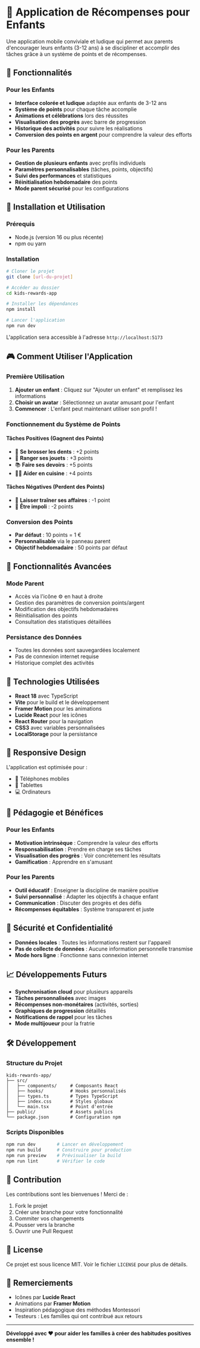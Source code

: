 # 🌟 Application de Récompenses pour Enfants

Une application mobile conviviale et ludique qui permet aux parents d'encourager leurs enfants (3-12 ans) à se discipliner et accomplir des tâches grâce à un système de points et de récompenses.

## 🎯 Fonctionnalités

### Pour les Enfants
- **Interface colorée et ludique** adaptée aux enfants de 3-12 ans
- **Système de points** pour chaque tâche accomplie
- **Animations et célébrations** lors des réussites
- **Visualisation des progrès** avec barre de progression
- **Historique des activités** pour suivre les réalisations
- **Conversion des points en argent** pour comprendre la valeur des efforts

### Pour les Parents
- **Gestion de plusieurs enfants** avec profils individuels
- **Paramètres personnalisables** (tâches, points, objectifs)
- **Suivi des performances** et statistiques
- **Réinitialisation hebdomadaire** des points
- **Mode parent sécurisé** pour les configurations

## 🚀 Installation et Utilisation

### Prérequis
- Node.js (version 16 ou plus récente)
- npm ou yarn

### Installation
```bash
# Cloner le projet
git clone [url-du-projet]

# Accéder au dossier
cd kids-rewards-app

# Installer les dépendances
npm install

# Lancer l'application
npm run dev
```

L'application sera accessible à l'adresse `http://localhost:5173`

## 🎮 Comment Utiliser l'Application

### Première Utilisation
1. **Ajouter un enfant** : Cliquez sur "Ajouter un enfant" et remplissez les informations
2. **Choisir un avatar** : Sélectionnez un avatar amusant pour l'enfant
3. **Commencer** : L'enfant peut maintenant utiliser son profil !

### Fonctionnement du Système de Points

#### Tâches Positives (Gagnent des Points)
- 🦷 **Se brosser les dents** : +2 points
- 🧸 **Ranger ses jouets** : +3 points
- 📚 **Faire ses devoirs** : +5 points
- 👨‍🍳 **Aider en cuisine** : +4 points

#### Tâches Négatives (Perdent des Points)
- 👕 **Laisser traîner ses affaires** : -1 point
- 😤 **Être impoli** : -2 points

### Conversion des Points
- **Par défaut** : 10 points = 1 €
- **Personnalisable** via le panneau parent
- **Objectif hebdomadaire** : 50 points par défaut

## 🔧 Fonctionnalités Avancées

### Mode Parent
- Accès via l'icône ⚙️ en haut à droite
- Gestion des paramètres de conversion points/argent
- Modification des objectifs hebdomadaires
- Réinitialisation des points
- Consultation des statistiques détaillées

### Persistance des Données
- Toutes les données sont sauvegardées localement
- Pas de connexion internet requise
- Historique complet des activités

## 🎨 Technologies Utilisées

- **React 18** avec TypeScript
- **Vite** pour le build et le développement
- **Framer Motion** pour les animations
- **Lucide React** pour les icônes
- **React Router** pour la navigation
- **CSS3** avec variables personnalisées
- **LocalStorage** pour la persistance

## 📱 Responsive Design

L'application est optimisée pour :
- 📱 Téléphones mobiles
- 📱 Tablettes
- 💻 Ordinateurs

## 🎯 Pédagogie et Bénéfices

### Pour les Enfants
- **Motivation intrinsèque** : Comprendre la valeur des efforts
- **Responsabilisation** : Prendre en charge ses tâches
- **Visualisation des progrès** : Voir concrètement les résultats
- **Gamification** : Apprendre en s'amusant

### Pour les Parents
- **Outil éducatif** : Enseigner la discipline de manière positive
- **Suivi personnalisé** : Adapter les objectifs à chaque enfant
- **Communication** : Discuter des progrès et des défis
- **Récompenses équitables** : Système transparent et juste

## 🔐 Sécurité et Confidentialité

- **Données locales** : Toutes les informations restent sur l'appareil
- **Pas de collecte de données** : Aucune information personnelle transmise
- **Mode hors ligne** : Fonctionne sans connexion internet

## 📈 Développements Futurs

- **Synchronisation cloud** pour plusieurs appareils
- **Tâches personnalisées** avec images
- **Récompenses non-monétaires** (activités, sorties)
- **Graphiques de progression** détaillés
- **Notifications de rappel** pour les tâches
- **Mode multijoueur** pour la fratrie

## 🛠️ Développement

### Structure du Projet
```
kids-rewards-app/
├── src/
│   ├── components/     # Composants React
│   ├── hooks/          # Hooks personnalisés
│   ├── types.ts        # Types TypeScript
│   ├── index.css       # Styles globaux
│   └── main.tsx        # Point d'entrée
├── public/             # Assets publics
└── package.json        # Configuration npm
```

### Scripts Disponibles
```bash
npm run dev        # Lancer en développement
npm run build      # Construire pour production
npm run preview    # Prévisualiser la build
npm run lint       # Vérifier le code
```

## 🤝 Contribution

Les contributions sont les bienvenues ! Merci de :
1. Fork le projet
2. Créer une branche pour votre fonctionnalité
3. Commiter vos changements
4. Pousser vers la branche
5. Ouvrir une Pull Request

## 📝 License

Ce projet est sous licence MIT. Voir le fichier `LICENSE` pour plus de détails.

## 🙏 Remerciements

- Icônes par **Lucide React**
- Animations par **Framer Motion**
- Inspiration pédagogique des méthodes Montessori
- Testeurs : Les familles qui ont contribué aux retours

---

**Développé avec ❤️ pour aider les familles à créer des habitudes positives ensemble !**
